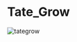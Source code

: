 # Tate_Grow


![tategrow](https://user-images.githubusercontent.com/121312707/229482490-11689ae7-d8c4-4458-a85d-f1e7170db336.png)
